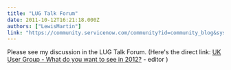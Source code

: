 ```yaml
---
title: "LUG Talk Forum"
date: 2011-10-12T16:21:18.000Z
authors: ["LewisMartin"]
link: "https://community.servicenow.com/community?id=community_blog&sys_id=4acd62e9dbd0dbc01dcaf3231f961959"
---
```

<p>Please see my discussion in the LUG Talk Forum. (Here's the direct link: <a title="50226" href="/community?id=community_question&sys_id=9e8c0fa5db9cdbc01dcaf3231f96194a">UK User Group - What do you want to see in 2012?</a> - editor )</p>